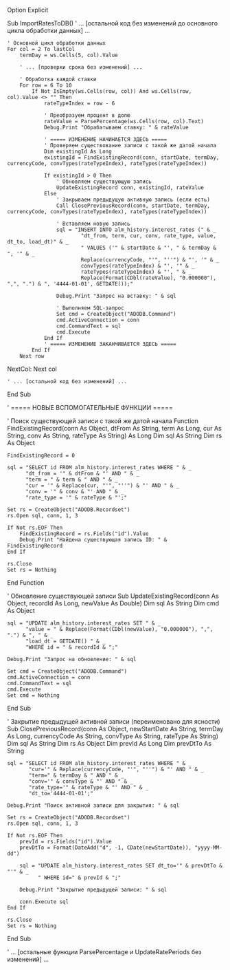 Option Explicit

Sub ImportRatesToDB()
    ' ... [остальной код без изменений до основного цикла обработки данных] ...
    
    ' Основной цикл обработки данных
    For col = 2 To lastCol
        termDay = ws.Cells(5, col).Value
        
        ' ... [проверки срока без изменений] ...
        
        ' Обработка каждой ставки
        For row = 6 To 10
            If Not IsEmpty(ws.Cells(row, col)) And ws.Cells(row, col).Value <> "" Then
                rateTypeIndex = row - 6
                
                ' Преобразуем процент в долю
                rateValue = ParsePercentage(ws.Cells(row, col).Text)
                Debug.Print "Обрабатываем ставку: " & rateValue
                
                ' ===== ИЗМЕНЕНИЕ НАЧИНАЕТСЯ ЗДЕСЬ =====
                ' Проверяем существование записи с такой же датой начала
                Dim existingId As Long
                existingId = FindExistingRecord(conn, startDate, termDay, currencyCode, convTypes(rateTypeIndex), rateTypes(rateTypeIndex))
                
                If existingId > 0 Then
                    ' Обновляем существующую запись
                    UpdateExistingRecord conn, existingId, rateValue
                Else
                    ' Закрываем предыдущую активную запись (если есть)
                    Call ClosePreviousRecord(conn, startDate, termDay, currencyCode, convTypes(rateTypeIndex), rateTypes(rateTypeIndex))
                    
                    ' Вставляем новую запись
                    sql = "INSERT INTO alm_history.interest_rates (" & _
                            "dt_from, term, cur, conv, rate_type, value, dt_to, load_dt)" & _
                            " VALUES ('" & startDate & "', " & termDay & ", '" & _
                            Replace(currencyCode, "'", "''") & "', '" & _
                            convTypes(rateTypeIndex) & "', '" & _
                            rateTypes(rateTypeIndex) & "', " & _
                            Replace(Format(CDbl(rateValue), "0.000000"), ",", ".") & ", '4444-01-01', GETDATE());"
                    
                    Debug.Print "Запрос на вставку: " & sql
                    
                    ' Выполняем SQL-запрос
                    Set cmd = CreateObject("ADODB.Command")
                    cmd.ActiveConnection = conn
                    cmd.CommandText = sql
                    cmd.Execute
                End If
                ' ===== ИЗМЕНЕНИЕ ЗАКАНЧИВАЕТСЯ ЗДЕСЬ =====
            End If
        Next row
NextCol:
    Next col
    
    ' ... [остальной код без изменений] ...
End Sub

' ===== НОВЫЕ ВСПОМОГАТЕЛЬНЫЕ ФУНКЦИИ =====

' Поиск существующей записи с такой же датой начала
Function FindExistingRecord(conn As Object, dtFrom As String, term As Long, cur As String, conv As String, rateType As String) As Long
    Dim sql As String
    Dim rs As Object
    
    FindExistingRecord = 0
    
    sql = "SELECT id FROM alm_history.interest_rates WHERE " & _
          "dt_from = '" & dtFrom & "' AND " & _
          "term = " & term & " AND " & _
          "cur = '" & Replace(cur, "'", "''") & "' AND " & _
          "conv = '" & conv & "' AND " & _
          "rate_type = '" & rateType & "';"
    
    Set rs = CreateObject("ADODB.Recordset")
    rs.Open sql, conn, 1, 3
    
    If Not rs.EOF Then
        FindExistingRecord = rs.Fields("id").Value
        Debug.Print "Найдена существующая запись ID: " & FindExistingRecord
    End If
    
    rs.Close
    Set rs = Nothing
End Function

' Обновление существующей записи
Sub UpdateExistingRecord(conn As Object, recordId As Long, newValue As Double)
    Dim sql As String
    Dim cmd As Object
    
    sql = "UPDATE alm_history.interest_rates SET " & _
          "value = " & Replace(Format(CDbl(newValue), "0.000000"), ",", ".") & ", " & _
          "load_dt = GETDATE() " & _
          "WHERE id = " & recordId & ";"
    
    Debug.Print "Запрос на обновление: " & sql
    
    Set cmd = CreateObject("ADODB.Command")
    cmd.ActiveConnection = conn
    cmd.CommandText = sql
    cmd.Execute
    Set cmd = Nothing
End Sub

' Закрытие предыдущей активной записи (переименовано для ясности)
Sub ClosePreviousRecord(conn As Object, newStartDate As String, termDay As Long, currencyCode As String, convType As String, rateType As String)
    Dim sql As String
    Dim rs As Object
    Dim prevId As Long
    Dim prevDtTo As String
    
    sql = "SELECT id FROM alm_history.interest_rates WHERE " & _
           "cur='" & Replace(currencyCode, "'", "''") & "' AND " & _
           "term=" & termDay & " AND " & _
           "conv='" & convType & "' AND " & _
           "rate_type='" & rateType & "' AND " & _
           "dt_to='4444-01-01';"
    
    Debug.Print "Поиск активной записи для закрытия: " & sql
    
    Set rs = CreateObject("ADODB.Recordset")
    rs.Open sql, conn, 1, 3
    
    If Not rs.EOF Then
        prevId = rs.Fields("id").Value
        prevDtTo = Format(DateAdd("d", -1, CDate(newStartDate)), "yyyy-MM-dd")
        
        sql = "UPDATE alm_history.interest_rates SET dt_to='" & prevDtTo & "'" & _
              " WHERE id=" & prevId & ";"
        
        Debug.Print "Закрытие предыдущей записи: " & sql
        
        conn.Execute sql
    End If
    
    rs.Close
    Set rs = Nothing
End Sub

' ... [остальные функции ParsePercentage и UpdateRatePeriods без изменений] ...
